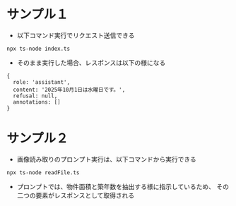 # サンプル１

- 以下コマンド実行でリクエスト送信できる
```
npx ts-node index.ts
```

- そのまま実行した場合、レスポンスは以下の様になる
```
{
  role: 'assistant',
  content: '2025年10月1日は水曜日です。',
  refusal: null,
  annotations: []
}
```

# サンプル２

- 画像読み取りのプロンプト実行は、以下コマンドから実行できる

```
npx ts-node readFile.ts
```

- プロンプトでは、物件面積と築年数を抽出する様に指示しているため、
その二つの要素がレスポンスとして取得される
